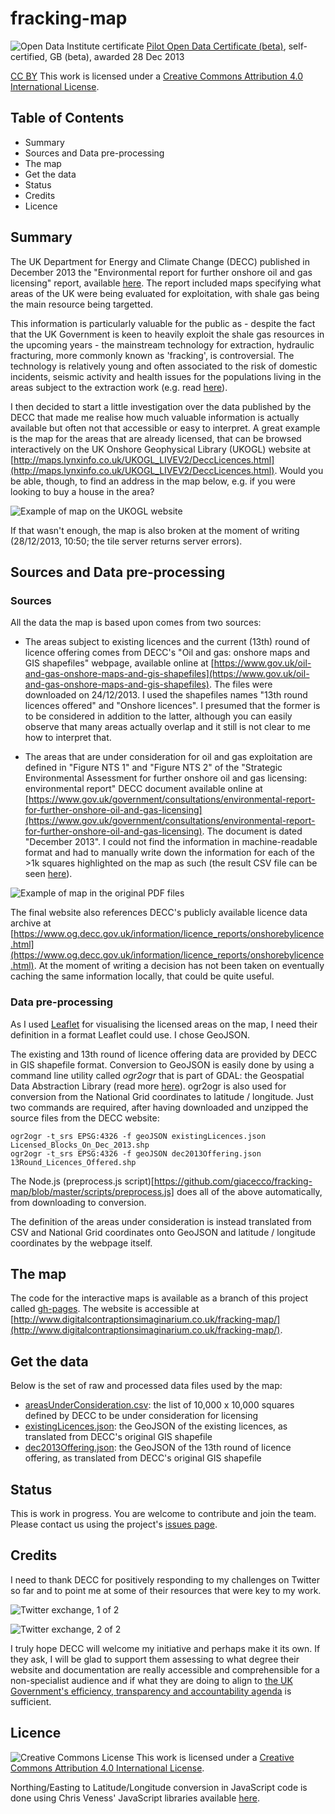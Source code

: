fracking-map
============

![Open Data Institute certificate](https://certificates.theodi.org/datasets/1103/certificates/13228/badge.png)
[Pilot Open Data Certificate (beta)](https://github.com/giacecco/fracking-map/tree/master/images/odiBadge.png), self-certified, GB (beta), awarded 28 Dec 2013

[CC BY](https://github.com/giacecco/fracking-map/tree/master/images/ccby.png) This work is licensed under a [Creative Commons Attribution 4.0 International License](http://creativecommons.org/licenses/by/4.0/).

## Table of Contents

- Summary
- Sources and Data pre-processing
- The map
- Get the data
- Status
- Credits
- Licence

## Summary

The UK Department for Energy and Climate Change (DECC) published in December 2013 the "Environmental report for further onshore oil and gas licensing" report, available [here](https://www.gov.uk/government/consultations/environmental-report-for-further-onshore-oil-and-gas-licensing). The report included maps specifying what areas of the UK were being evaluated for exploitation, with shale gas being the main resource being targetted.

This information is particularly valuable for the public as - despite the fact that the UK Government is keen to heavily exploit the shale gas resources in the upcoming years - the mainstream technology for extraction, hydraulic fracturing, more commonly known as 'fracking', is controversial. The technology is relatively young and often associated to the risk of domestic incidents, seismic activity and health issues for the populations living in the areas subject to the extraction work (e.g. read [here](http://www.bbc.co.uk/news/uk-14432401)).

I then decided to start a little investigation over the data published by the DECC that made me realise how much valuable information is actually available but often not that accessible or easy to interpret. A great example is the map for the areas that are already licensed, that can be browsed interactively on the UK Onshore Geophysical Library (UKOGL) website at [http://maps.lynxinfo.co.uk/UKOGL_LIVEV2/DeccLicences.html](http://maps.lynxinfo.co.uk/UKOGL_LIVEV2/DeccLicences.html). Would you be able, though, to find an address in the map below, e.g. if you were looking to buy a house in the area?

![Example of map on the UKOGL website](https://raw.github.com/giacecco/fracking-map/master/images/map2.png)

If that wasn't enough, the map is also broken at the moment of writing (28/12/2013, 10:50; the tile server returns server errors).

## Sources and Data pre-processing

### Sources

All the data the map is based upon comes from two sources:

- The areas subject to existing licences and the current (13th) round of licence offering comes from DECC's "Oil and gas: onshore maps and GIS shapefiles" webpage, available online at [https://www.gov.uk/oil-and-gas-onshore-maps-and-gis-shapefiles](https://www.gov.uk/oil-and-gas-onshore-maps-and-gis-shapefiles). The files were downloaded on 24/12/2013. I used the shapefiles names "13th round licences offered" and "Onshore licences". I presumed that the former is to be considered in addition to the latter, although you can easily observe that many areas actually overlap and it still is not clear to me how to interpret that.

- The areas that are under consideration for oil and gas exploitation are defined in "Figure NTS 1" and "Figure NTS 2" of the "Strategic Environmental Assessment for further onshore oil and gas licensing: environmental report" DECC document available online at [https://www.gov.uk/government/consultations/environmental-report-for-further-onshore-oil-and-gas-licensing](https://www.gov.uk/government/consultations/environmental-report-for-further-onshore-oil-and-gas-licensing). The document is dated "December 2013". I could not find the information in machine-readable format and had to manually write down the information for each of the >1k squares highlighted on the map as such (the result CSV file can be seen [here](https://github.com/giacecco/fracking-map/blob/master/data/raw/areasUnderConsideration.csv)).

![Example of map in the original PDF files](https://raw.github.com/giacecco/fracking-map/master/images/map1.png)

The final website also references DECC's publicly available licence data archive at [https://www.og.decc.gov.uk/information/licence_reports/onshorebylicence.html](https://www.og.decc.gov.uk/information/licence_reports/onshorebylicence.html). At the moment of writing a decision has not been taken on eventually caching the same information locally, that could be quite useful.

### Data pre-processing

As I used [Leaflet](http://leafletjs.com/) for visualising the licensed areas on the map, I need their definition in a format Leaflet could use. I chose GeoJSON.

The existing and 13th round of licence offering data are provided by DECC in GIS shapefile format. Conversion to GeoJSON is easily done by using a command line utility called _ogr2ogr_ that is part of GDAL: the Geospatial Data Abstraction Library (read more [here](http://www.gdal.org/)). ogr2ogr is also used for conversion from the National Grid coordinates to latitude / longitude. Just two commands are required, after having downloaded and unzipped the source files from the DECC website:

    ogr2ogr -t_srs EPSG:4326 -f geoJSON existingLicences.json Licensed_Blocks_On_Dec_2013.shp
    ogr2ogr -t_srs EPSG:4326 -f geoJSON dec2013Offering.json 13Round_Licences_Offered.shp

The Node.js (preprocess.js script)[https://github.com/giacecco/fracking-map/blob/master/scripts/preprocess.js] does all of the above automatically, from downloading to conversion. 

The definition of the areas under consideration is instead translated from CSV and National Grid coordinates onto GeoJSON and latitude / longitude coordinates by the webpage itself.

## The map

The code for the interactive maps is available as a branch of this project called [gh-pages](https://github.com/giacecco/fracking-map/tree/gh-pages). The website is accessible at [http://www.digitalcontraptionsimaginarium.co.uk/fracking-map/](http://www.digitalcontraptionsimaginarium.co.uk/fracking-map/). 

## Get the data

Below is the set of raw and processed data files used by the map:

- [areasUnderConsideration.csv](https://raw.github.com/giacecco/fracking-map/gh-pages/areasUnderConsideration.csv): the list of 10,000 x 10,000 squares defined by DECC to be under consideration for licensing
- [existingLicences.json](https://raw.github.com/giacecco/fracking-map/gh-pages/existingLicences.json): the GeoJSON of the existing licences, as translated from DECC's original GIS shapefile
- [dec2013Offering.json](https://raw.github.com/giacecco/fracking-map/gh-pages/dec2013Offering.json): the GeoJSON of the 13th round of licence offering, as translated from DECC's original GIS shapefile

## Status

This is work in progress. You are welcome to contribute and join the team. Please contact us using the project's [issues page](https://github.com/giacecco/fracking-map/issues). 

## Credits 

I need to thank DECC for positively responding to my challenges on Twitter so far and to point me at some of their resources that were key to my work. 

![Twitter exchange, 1 of 2](https://raw.github.com/giacecco/fracking-map/master/images/twitter1.png)

![Twitter exchange, 2 of 2](https://raw.github.com/giacecco/fracking-map/master/images/twitter2.png)

I truly hope DECC will welcome my initiative and perhaps make it its own. If they ask, I will be glad to support them assessing to what degree their website and documentation are really accessible and comprehensible for a non-specialist audience and if what they are doing to align to [the UK Government's efficiency, transparency and accountability agenda](https://www.gov.uk/government/topics/government-efficiency-transparency-and-accountability) is sufficient.

## Licence

![Creative Commons License](http://i.creativecommons.org/l/by/4.0/88x31.png "Creative Commons License") This work is licensed under a [Creative Commons Attribution 4.0 International License](http://creativecommons.org/licenses/by/4.0/).

Northing/Easting to Latitude/Longitude conversion in JavaScript code is done using Chris Veness' JavaScript libraries available [here](http://www.movable-type.co.uk/scripts/latlong-gridref.html).